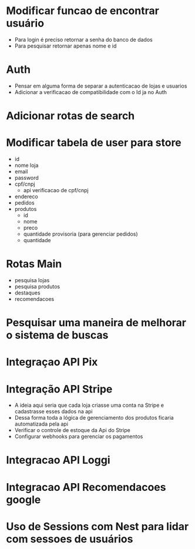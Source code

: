 # Modificar funcao de encontrar usuário
  - Para login é preciso retornar a senha do banco de dados
  - Para pesquisar retornar apenas nome e id

# Auth  
  - Pensar em alguma forma de separar a autenticacao de lojas e usuarios
  - Adicionar a verificacao de compatibilidade com o Id ja no Auth

<!-- # Criar validacao de cpf
  - Biblioteca de validacao br
  - Api para validar cpf e cnpj -->

# Adicionar rotas de search

# Modificar tabela de user para store
  - id
  - nome loja 
  - email
  - password
  - cpf/cnpj
    - api verificacao de cpf/cnpj
  - endereco
  - pedidos
  - produtos
    - id
    - nome
    - preco
    - quantidade provisoria (para gerenciar pedidos)
    - quantidade

<!-- # Criar tabela de user
  - id
  - nome
  - email
  - password
  - cpf
    - api verificacao de cpf/cnpj
  - endereco
    - api para calculo de frete
  - dados para pagamento (não obrigatorio)
  - Pedidos
    - numero de pedido
    - produtos
    - data pedido
    - status
    - total
  - Carrinho
    - produtos
    - total -->

# Rotas Main
  - pesquisa lojas
  - pesquisa produtos
  - destaques
  - recomendacoes

# Pesquisar uma maneira de melhorar o sistema de buscas

# Integraçao API Pix

# Integração API Stripe
  - A ideia aqui seria que cada loja criasse uma conta na Stripe e cadastrasse esses dados na api
  - Dessa forma toda a lógica de gerenciamento dos produtos ficaria automatizada pela api
  - Verificar o controle de estoque da Api do Stripe
  - Configurar webhooks para gerenciar os pagamentos

# Integracao API Loggi

# Integracao API Recomendacoes google

# Uso de Sessions com Nest para lidar com sessoes de usuários


